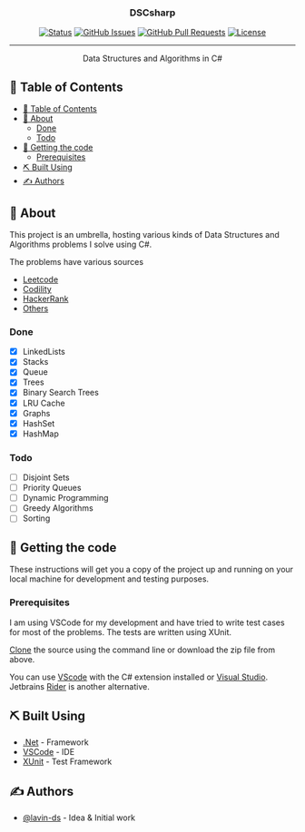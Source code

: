 <!-- <p align="center">
  <a href="" rel="noopener">
 <img width=200px height=200px src="https://i.imgur.com/6wj0hh6.jpg" alt="Project logo"></a>
</p> -->

<h3 align="center">DSCsharp</h3>

<div align="center">

[![Status](https://img.shields.io/badge/status-active-success.svg)]()
[![GitHub Issues](https://img.shields.io/github/issues/lavin-ds/DSCSharp)](https://github.com/lavin-ds/DSCSharp/issues)
[![GitHub Pull Requests](https://img.shields.io/github/issues-pr/lavin-ds/DSCSharp)](https://github.com/lavin-ds/DSCSharp/pulls)
[![License](https://img.shields.io/github/license/lavin-ds/DSCSharp)](/LICENSE)

</div>

---

<p align="center"> Data Structures and Algorithms in C#
    <br> 
</p>

## 📝 Table of Contents

- [📝 Table of Contents](#-table-of-contents)
- [🧐 About](#-about)
  - [Done](#done)
  - [Todo](#todo)
- [🏁 Getting the code](#-getting-the-code)
  - [Prerequisites](#prerequisites)
- [⛏️ Built Using](#️-built-using)
- [✍️ Authors](#️-authors)

## 🧐 About

This project is an umbrella, hosting various kinds of Data Structures and Algorithms problems I solve using C#.

The problems have various sources

- [Leetcode](Algorithms/LeetCode/)
- [Codility](Algorithms/Codility/)
- [HackerRank](Algorithms/HackerRank/)
- [Others](Algorithms/Algorithms/)
  
### Done

- [X] LinkedLists
- [X] Stacks
- [X] Queue
- [X] Trees
- [X] Binary Search Trees
- [X] LRU Cache
- [X] Graphs
- [X] HashSet
- [X] HashMap

### Todo

- [ ] Disjoint Sets
- [ ] Priority Queues
- [ ] Dynamic Programming
- [ ] Greedy Algorithms
- [ ] Sorting

## 🏁 Getting the code

These instructions will get you a copy of the project up and running on your local machine for development and testing purposes.

### Prerequisites

I am using VSCode for my development and have tried to write test cases for most of the problems. The tests are written using XUnit.

[Clone](https://github.com/lavin-ds/DSCSharp.git) the source using the command line or download the zip file from above.

You can use [VScode](https://code.visualstudio.com/download) with the C# extension installed or [Visual Studio](https://visualstudio.microsoft.com/downloads/). Jetbrains [Rider](https://www.jetbrains.com/rider/download/#section=windows) is another alternative.

## ⛏️ Built Using

- [.Net](https://dotnet.microsoft.com/learn/aspnet/what-is-aspnet-core) - Framework
- [VSCode](https://www.mongodb.com/) - IDE
- [XUnit](https://expressjs.com/) - Test Framework


## ✍️ Authors

- [@lavin-ds](https://github.com/lavin-ds) - Idea & Initial work
